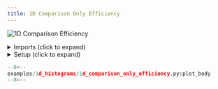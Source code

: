 ```yaml
---
title: 1D Comparison Only Efficiency
---
```


![1D Comparison Efficiency](../baseline/1d_comparison_only_efficiency.png)

<details>
<summary>Imports (click to expand)</summary>

```python
--8<--
examples/1d_histograms/1d_comparison_only_efficiency.py:imports
--8<--
```

</details>

<details>
<summary>Setup (click to expand)</summary>

```python
--8<--
examples/1d_histograms/1d_comparison_only_efficiency.py:setup
--8<--
```

</details>

```python
--8<--
examples/1d_histograms/1d_comparison_only_efficiency.py:plot_body
--8<--
```
